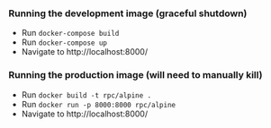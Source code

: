 ### Running the development image (graceful shutdown)
- Run ```docker-compose build```
- Run ```docker-compose up```
- Navigate to http://localhost:8000/

### Running the production image (will need to manually kill)
- Run ```docker build -t rpc/alpine .```
- Run ```docker run -p 8000:8000 rpc/alpine```
- Navigate to http://localhost:8000/

